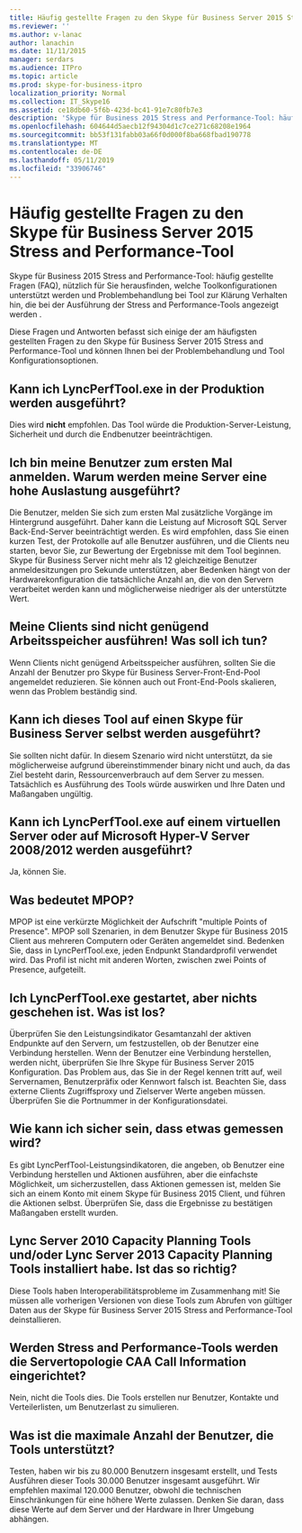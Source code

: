 ```yaml
---
title: Häufig gestellte Fragen zu den Skype für Business Server 2015 Stress and Performance-Tool
ms.reviewer: ''
ms.author: v-lanac
author: lanachin
ms.date: 11/11/2015
manager: serdars
ms.audience: ITPro
ms.topic: article
ms.prod: skype-for-business-itpro
localization_priority: Normal
ms.collection: IT_Skype16
ms.assetid: ce18db60-5f6b-423d-bc41-91e7c80fb7e3
description: 'Skype für Business 2015 Stress and Performance-Tool: häufig gestellte Fragen (FAQ), nützlich für Sie herausfinden, welche Toolkonfigurationen unterstützt werden und Problembehandlung bei Tool zur Klärung Verhalten hin, die bei der Ausführung der Stress and Performance-Tools angezeigt werden .'
ms.openlocfilehash: 604644d5aecb12f94304d1c7ce271c68208e1964
ms.sourcegitcommit: bb53f131fabb03a66f0d000f8ba668fbad190778
ms.translationtype: MT
ms.contentlocale: de-DE
ms.lasthandoff: 05/11/2019
ms.locfileid: "33906746"
---
```

# <a name="faq-for-the-skype-for-business-server-2015-stress-and-performance-tool"></a>Häufig gestellte Fragen zu den Skype für Business Server 2015 Stress and Performance-Tool
 
Skype für Business 2015 Stress and Performance-Tool: häufig gestellte Fragen (FAQ), nützlich für Sie herausfinden, welche Toolkonfigurationen unterstützt werden und Problembehandlung bei Tool zur Klärung Verhalten hin, die bei der Ausführung der Stress and Performance-Tools angezeigt werden .
  
 Diese Fragen und Antworten befasst sich einige der am häufigsten gestellten Fragen zu den Skype für Business Server 2015 Stress and Performance-Tool und können Ihnen bei der Problembehandlung und Tool Konfigurationsoptionen.
  
## <a name="can-i-run-lyncperftoolexe-in-production"></a>Kann ich LyncPerfTool.exe in der Produktion werden ausgeführt?

Dies wird **nicht** empfohlen. Das Tool würde die Produktion-Server-Leistung, Sicherheit und durch die Endbenutzer beeinträchtigen.
  
## <a name="im-logging-my-users-on-for-the-first-time-why-are-my-servers-running-a-high-load"></a>Ich bin meine Benutzer zum ersten Mal anmelden. Warum werden meine Server eine hohe Auslastung ausgeführt?

Die Benutzer, melden Sie sich zum ersten Mal zusätzliche Vorgänge im Hintergrund ausgeführt. Daher kann die Leistung auf Microsoft SQL Server Back-End-Server beeinträchtigt werden. Es wird empfohlen, dass Sie einen kurzen Test, der Protokolle auf alle Benutzer ausführen, und die Clients neu starten, bevor Sie, zur Bewertung der Ergebnisse mit dem Tool beginnen. Skype für Business Server nicht mehr als 12 gleichzeitige Benutzer anmeldesitzungen pro Sekunde unterstützen, aber Bedenken hängt von der Hardwarekonfiguration die tatsächliche Anzahl an, die von den Servern verarbeitet werden kann und möglicherweise niedriger als der unterstützte Wert.
  
## <a name="my-clients-are-running-out-of-memory-what-should-i-do"></a>Meine Clients sind nicht genügend Arbeitsspeicher ausführen! Was soll ich tun?

Wenn Clients nicht genügend Arbeitsspeicher ausführen, sollten Sie die Anzahl der Benutzer pro Skype für Business Server-Front-End-Pool angemeldet reduzieren. Sie können auch out Front-End-Pools skalieren, wenn das Problem beständig sind.
  
## <a name="can-i-run-this-tool-on-a-skype-for-business-server-itself"></a>Kann ich dieses Tool auf einen Skype für Business Server selbst werden ausgeführt?

Sie sollten nicht dafür. In diesem Szenario wird nicht unterstützt, da sie möglicherweise aufgrund übereinstimmender binary nicht und auch, da das Ziel besteht darin, Ressourcenverbrauch auf dem Server zu messen. Tatsächlich es Ausführung des Tools würde auswirken und Ihre Daten und Maßangaben ungültig.
  
## <a name="can-i-run-lyncperftoolexe-on-a-virtual-server-or-on-microsoft-hyper-v-server-20082012"></a>Kann ich LyncPerfTool.exe auf einem virtuellen Server oder auf Microsoft Hyper-V Server 2008/2012 werden ausgeführt?

Ja, können Sie.
  
## <a name="what-does-mpop-mean"></a>Was bedeutet MPOP?

MPOP ist eine verkürzte Möglichkeit der Aufschrift "multiple Points of Presence". MPOP soll Szenarien, in dem Benutzer Skype für Business 2015 Client aus mehreren Computern oder Geräten angemeldet sind. Bedenken Sie, dass in LyncPerfTool.exe, jeden Endpunkt Standardprofil verwendet wird. Das Profil ist nicht mit anderen Worten, zwischen zwei Points of Presence, aufgeteilt.
  
## <a name="i-started-lyncperftoolexe-but-nothing-is-happening-whats-going-on"></a>Ich LyncPerfTool.exe gestartet, aber nichts geschehen ist. Was ist los?

Überprüfen Sie den Leistungsindikator Gesamtanzahl der aktiven Endpunkte auf den Servern, um festzustellen, ob der Benutzer eine Verbindung herstellen. Wenn der Benutzer eine Verbindung herstellen, werden nicht, überprüfen Sie Ihre Skype für Business Server 2015 Konfiguration. Das Problem aus, das Sie in der Regel kennen tritt auf, weil Servernamen, Benutzerpräfix oder Kennwort falsch ist. Beachten Sie, dass externe Clients Zugriffsproxy und Zielserver Werte angeben müssen. Überprüfen Sie die Portnummer in der Konfigurationsdatei.
  
## <a name="how-can-i-be-sure-that-something-is-being-measured"></a>Wie kann ich sicher sein, dass etwas gemessen wird?

Es gibt LyncPerfTool-Leistungsindikatoren, die angeben, ob Benutzer eine Verbindung herstellen und Aktionen ausführen, aber die einfachste Möglichkeit, um sicherzustellen, dass Aktionen gemessen ist, melden Sie sich an einem Konto mit einem Skype für Business 2015 Client, und führen die Aktionen selbst. Überprüfen Sie, dass die Ergebnisse zu bestätigen Maßangaben erstellt wurden.
  
## <a name="i-have-lync-server-2010-capacity-planning-tools-andor-lync-server-2013-capacity-planning-tools-installed-is-that-okay"></a>Lync Server 2010 Capacity Planning Tools und/oder Lync Server 2013 Capacity Planning Tools installiert habe. Ist das so richtig?

 Diese Tools haben Interoperabilitätsprobleme im Zusammenhang mit! Sie müssen alle vorherigen Versionen von diese Tools zum Abrufen von gültiger Daten aus der Skype für Business Server 2015 Stress and Performance-Tool deinstallieren.
  
## <a name="will-the-stress-and-performance-tools-set-up-the-caa-call-information-server-topology"></a>Werden Stress and Performance-Tools werden die Servertopologie CAA Call Information eingerichtet?

Nein, nicht die Tools dies. Die Tools erstellen nur Benutzer, Kontakte und Verteilerlisten, um Benutzerlast zu simulieren.
  
## <a name="what-is-the-maximum-number-of-users-that-the-tools-support"></a>Was ist die maximale Anzahl der Benutzer, die Tools unterstützt?

Testen, haben wir bis zu 80.000 Benutzern insgesamt erstellt, und Tests Ausführen dieser Tools 30.000 Benutzer insgesamt ausgeführt. Wir empfehlen maximal 120.000 Benutzer, obwohl die technischen Einschränkungen für eine höhere Werte zulassen. Denken Sie daran, dass diese Werte auf dem Server und der Hardware in Ihrer Umgebung abhängen.
  

